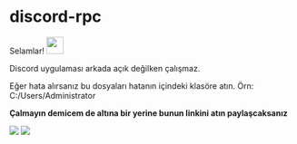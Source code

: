 # discord-rpc
Selamlar! <img src="https://raw.githubusercontent.com/MartinHeinz/MartinHeinz/master/wave.gif" width="30px">

Discord uygulaması arkada açık değilken çalışmaz.

Eğer hata alırsanız bu dosyaları hatanın içindeki klasöre atın. Örn: C:/Users/Administrator


<strong>Çalmayın demicem de altına bir yerine bunun linkini atın paylaşcaksanız</strong>


[<img src = "https://img.shields.io/badge/Reawen GITHUB-%231877F2.svg?&style=for-the-badge&logo=github&logoColor=white">](https://github.com/ewingdev)
[<img src = "https://img.shields.io/badge/Reawen INSTAGRAM-%FFFFFF.svg?&style=for-the-badge&logo=instagram&logoColor=white">](https://instagram.com/ewingbaba)

